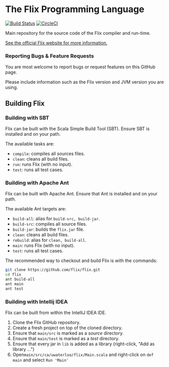 # The Flix Programming Language

[![Build Status](https://travis-ci.org/flix/flix.svg?branch=master)](https://travis-ci.org/flix/flix)
[![CircleCI](https://circleci.com/gh/flix/flix.svg?style=svg)](https://circleci.com/gh/flix/flix)

Main repository for the source code of the Flix compiler and run-time.

[See the official Flix website for more information.](https://flix.github.io/)

### Reporting Bugs & Feature Requests

You are most welcome to report bugs or request features on this GitHub page.

Please include information such as the Flix version and JVM version you are using.

## Building Flix

### Building with SBT

Flix can be built with the Scala Simple Build Tool (SBT). Ensure SBT is installed and on your path.

The available tasks are:

- `compile`: compiles all sources files.
- `clean`: cleans all build files.
- `run`: runs Flix (with no input).
- `test`: runs all test cases.

### Building with Apache Ant

Flix can be built with Apache Ant. Ensure that Ant is installed and on your path.

The available Ant targets are:

- `build-all`: alias for `build-src, build-jar`.
- `build-src`: compiles all source files.
- `build-jar`: builds the `flix.jar` file.
- `clean`: cleans all build files.
- `rebuild`: alias for `clean, build-all`.
- `main`: runs Flix (with no input).
- `test`: runs all test cases.

The recommended way to checkout and build Flix is with the commands:

```bash
git clone https://github.com/flix/flix.git
cd flix
ant build-all
ant main
ant test
```

### Building with Intellij IDEA

Flix can be built from within the IntelliJ IDEA IDE.

1. Clone the Flix GitHub repository.
2. Create a fresh project on top of the cloned directory.
3. Ensure that `main/src` is marked as a *source* directory.
4. Ensure that `main/test` is marked as a *test* directory.
5. Ensure that every jar in `lib` is added as a library (right-click, "Add as library ...")
6. Open`main/src/ca/uwaterloo/flix/Main.scala` and right-click on `def main` and select `Run 'Main'`
